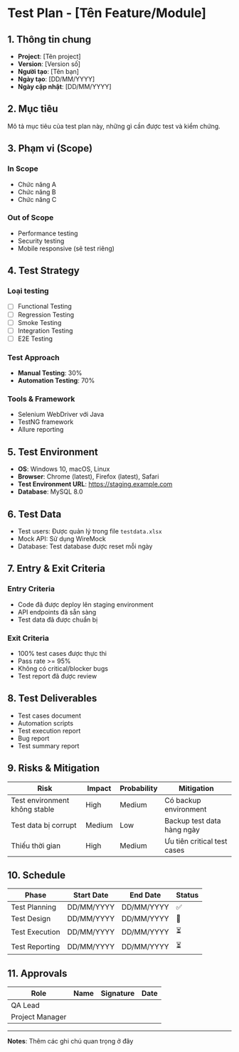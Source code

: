 # Test Plan - [Tên Feature/Module]

## 1. Thông tin chung
- **Project**: [Tên project]
- **Version**: [Version số]
- **Người tạo**: [Tên bạn]
- **Ngày tạo**: [DD/MM/YYYY]
- **Ngày cập nhật**: [DD/MM/YYYY]

## 2. Mục tiêu
Mô tả mục tiêu của test plan này, những gì cần được test và kiểm chứng.

## 3. Phạm vi (Scope)

### In Scope
- Chức năng A
- Chức năng B
- Chức năng C

### Out of Scope
- Performance testing
- Security testing
- Mobile responsive (sẽ test riêng)

## 4. Test Strategy

### Loại testing
- [ ] Functional Testing
- [ ] Regression Testing
- [ ] Smoke Testing
- [ ] Integration Testing
- [ ] E2E Testing

### Test Approach
- **Manual Testing**: 30%
- **Automation Testing**: 70%

### Tools & Framework
- Selenium WebDriver với Java
- TestNG framework
- Allure reporting

## 5. Test Environment
- **OS**: Windows 10, macOS, Linux
- **Browser**: Chrome (latest), Firefox (latest), Safari
- **Test Environment URL**: https://staging.example.com
- **Database**: MySQL 8.0

## 6. Test Data
- Test users: Được quản lý trong file `testdata.xlsx`
- Mock API: Sử dụng WireMock
- Database: Test database được reset mỗi ngày

## 7. Entry & Exit Criteria

### Entry Criteria
- Code đã được deploy lên staging environment
- API endpoints đã sẵn sàng
- Test data đã được chuẩn bị

### Exit Criteria
- 100% test cases được thực thi
- Pass rate >= 95%
- Không có critical/blocker bugs
- Test report đã được review

## 8. Test Deliverables
- Test cases document
- Automation scripts
- Test execution report
- Bug report
- Test summary report

## 9. Risks & Mitigation

| Risk | Impact | Probability | Mitigation |
|------|--------|-------------|------------|
| Test environment không stable | High | Medium | Có backup environment |
| Test data bị corrupt | Medium | Low | Backup test data hàng ngày |
| Thiếu thời gian | High | Medium | Ưu tiên critical test cases |

## 10. Schedule

| Phase | Start Date | End Date | Status |
|-------|-----------|----------|--------|
| Test Planning | DD/MM/YYYY | DD/MM/YYYY | ✅ |
| Test Design | DD/MM/YYYY | DD/MM/YYYY | 🔄 |
| Test Execution | DD/MM/YYYY | DD/MM/YYYY | ⏳ |
| Test Reporting | DD/MM/YYYY | DD/MM/YYYY | ⏳ |

## 11. Approvals

| Role | Name | Signature | Date |
|------|------|-----------|------|
| QA Lead | | | |
| Project Manager | | | |

---
**Notes**: Thêm các ghi chú quan trọng ở đây